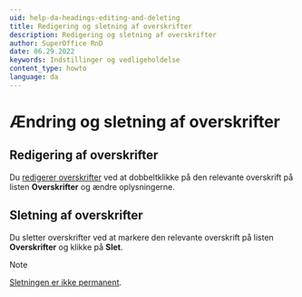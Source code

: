 ```yaml
---
uid: help-da-headings-editing-and-deleting
title: Redigering og sletning af overskrifter
description: Redigering og sletning af overskrifter
author: SuperOffice RnD
date: 06.29.2022
keywords: Indstillinger og vedligeholdelse
content_type: howto
language: da
---
```


# Ændring og sletning af overskrifter

## Redigering af overskrifter

Du [redigerer overskrifter][1] ved at dobbeltklikke på den relevante overskrift på listen **Overskrifter** og ændre oplysningerne.

## Sletning af overskrifter

Du sletter overskrifter ved at markere den relevante overskrift på listen **Overskrifter** og klikke på **Slet**.

> [!NOTE]
> [Sletningen er ikke permanent][2].

<!-- Referenced links -->
[1]: adding-headings.md
[2]: deleted-items-and-headings.md

<!-- Referenced images -->
